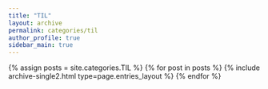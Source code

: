 ```yaml
---
title: "TIL"
layout: archive
permalink: categories/til
author_profile: true
sidebar_main: true
---
```


{% assign posts = site.categories.TIL %}
{% for post in posts %} {% include archive-single2.html type=page.entries_layout %} {% endfor %}

<!-- Ref: https://ansohxxn.github.io/blog/category/ -->